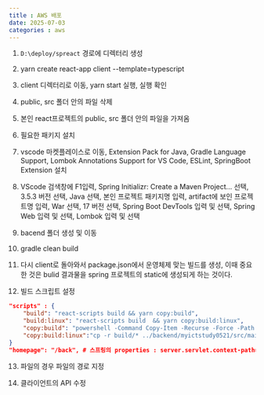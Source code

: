 ```yaml
---
title : AWS 배포
date: 2025-07-03
categories : aws
---
```


1. `D:\deploy/spreact` 경로에 디렉터리 생성

2. yarn create react-app  client --template=typescript

3. client 디렉터리로 이동,  yarn start 실행, 실행 확인

4. public, src 폴더 안의 파일 삭제
   
5. 본인 react프로젝트의 public, src 폴더 안의 파일을 가져옴

6. 필요한 패키지 설치

7. vscode 마켓플레이스로 이동, Extension Pack for Java, Gradle Language Support, Lombok Annotations Support for VS Code, ESLint, SpringBoot Extension 설치

8. VScode 검색창에 F1입력, Spring Initializr: Create a Maven Project... 선택,  3.5.3 버전 선택, Java 선택, 본인 프로젝트 패키지명 입력, artifact에 보인 프로젝트명 입력, War 선택, 17 버전 선택, Spring Boot DevTools 입력 및 선택, Spring Web 입력 및 선택, Lombok 입력 및 선택

9. bacend 폴더 생성 및 이동

10. gradle clean build

11. 다시 client로 돌아와서 package.json에서 운영체제 맞는 빌드를 생성, 이때 중요한 것은 bulid 결과물을 spring 프로젝트의 static에 생성되게 하는 것이다.

12. 빌드 스크립트 설정

```json
"scripts" : {
    "build": "react-scripts build && yarn copy:build",
    "build:linux": "react-scripts build  && yarn copy:build:linux", 
    "copy:build": "powershell -Command Copy-Item -Recurse -Force -Path .\\build\\* -Destination ..\\backend\\myictstudy0521\\src\\main\\resources\\static\\",
    "copy:build:linux":"cp -r build/* ../backend/myictstudy0521/src/main/resources/static/"
}
"homepage": "/back", # 스프링의 properties : server.servlet.context-path=/back
```

13. 파일의 경우 파일의 경로 지정

14. 클라이언트의 API 수정

